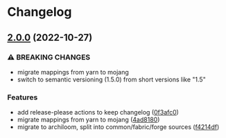 # Changelog

## [2.0.0](https://github.com/Reoseah/tree-hollows/compare/v1.5.0...v2.0.0) (2022-10-27)


### ⚠ BREAKING CHANGES

* migrate mappings from yarn to mojang
* switch to semantic versioning (1.5.0) from short versions like "1.5"

### Features

* add release-please actions to keep changelog ([0f3afc0](https://github.com/Reoseah/tree-hollows/commit/0f3afc09ecad0b09b89325775c8c33e146f338ad))
* migrate mappings from yarn to mojang ([4ad8180](https://github.com/Reoseah/tree-hollows/commit/4ad81808042b2076b690f289dde023297d199e9c))
* migrate to archiloom, split into common/fabric/forge sources ([f4214df](https://github.com/Reoseah/tree-hollows/commit/f4214df493ce061eb5ee9bb8fd67ed9bb809268e))
